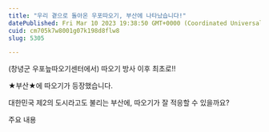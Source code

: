 ```yaml
---
title: "우리 곁으로 돌아온 우포따오기, 부산에 나타났습니다!"
datePublished: Fri Mar 10 2023 19:38:50 GMT+0000 (Coordinated Universal Time)
cuid: cm705k7w8001g07k198d8flw8
slug: 5305

---
```



(창녕군 우포늪따오기센터에서) 따오기 방사 이후 최초로!!

★부산★에 따오기가 등장했습니다.

대한민국 제2의 도시라고도 불리는 부산에, 따오기가 잘 적응할 수 있을까요?

주요 내용